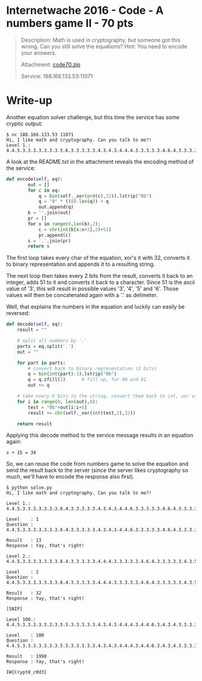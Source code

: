 # Internetwache 2016 - Code - A numbers game II - 70 pts

> Description: Math is used in cryptography, but someone got this wrong. Can you still solve the equations? Hint: You need to encode your answers.
>
> Attachment: [code70.zip](code70.zip)
>
> Service: 188.166.133.53:11071 

# Write-up

Another equation solver challenge, but this time the service has some cryptic output:

```shell
$ nc 188.166.133.53 11071
Hi, I like math and cryptography. Can you talk to me?!
Level 1.: 4.4.5.3.3.3.3.3.3.3.5.6.3.3.3.3.3.4.3.4.3.4.4.4.3.3.3.3.3.4.6.4.3.3.3.3.3.4.3.6.3.4.4.3
```

A look at the README.txt in the attachment reveals the encoding method of the service:

```python
def encode(self, eq):
       	out = []
       	for c in eq:
      		q = bin(self._xor(ord(c),32)).lstrip("0b")
       		q = "0" * ((8)-len(q)) + q
       		out.append(q)
       	b = ''.join(out)
       	pr = []
       	for x in range(0,len(b),2):
       		c = chr(int(b[x:x+2],2)+51)
       		pr.append(c)
       	s = '.'.join(pr)
       	return s
```

The first loop takes every char of the equation, xor's it with 32, converts it to binary representation and appends it to a resulting string.

The next loop then takes every 2 bits from the result, converts it back to an integer, adds 51 to it and converts it back to a character. 
Since 51 is the ascii value of '3', this will result in possible values '3', '4', '5' and '6'. Those values will then be concatenated again with a '.' as delimeter.

Well, that explains the numbers in the equation and luckily can easily be reversed:

```python
def decode(self, eq):
	result = ""

	# split all numbers by '.'
	parts = eq.split('.')
	out = ""

	for part in parts:
		# convert back to binary representation (2 bits)
		q = bin(int(part)-3).lstrip("0b")
		q = q.zfill(2)		# fill up, for 00 and 01
		out += q

	# take every 8 bits in the string, convert them back to int, xor with 32 and back to char
	for i in range(0, len(out),8):
		test = "0b"+out[i:i+8]
		result += chr(self._xor(int(test,2),32))

	return result
```

Applying this decode method to the service message results in an equation again:

`x + 15 = 34`

So, we can reuse the code from numbers game to solve the equation and send the result back to the server (since the server likes cryptography so much, we'll have to encode the response also first).

```shell
$ python solve.py 
Hi, I like math and cryptography. Can you talk to me?!

Level 1.: 4.4.5.3.3.3.3.3.3.3.6.4.3.3.3.3.3.4.3.4.3.4.4.6.3.3.3.3.3.4.6.4.3.3.3.3.3.3.6.4.3.4.4.3

Level    : 1
Question : 4.4.5.3.3.3.3.3.3.3.6.4.3.3.3.3.3.4.3.4.3.4.4.6.3.3.3.3.3.4.6.4.3.3.3.3.3.3.6.4.3.4.4.3

Result   : 13
Response : Yay, that's right!

Level 2.: 4.4.5.3.3.3.3.3.3.3.6.4.3.3.3.3.3.4.4.4.3.3.3.3.3.4.6.4.3.3.3.3.3.4.3.5.3.4.4.6

Level    : 2
Question : 4.4.5.3.3.3.3.3.3.3.6.4.3.3.3.3.3.4.4.4.3.3.3.3.3.4.6.4.3.3.3.3.3.4.3.5.3.4.4.6

Result   : 32
Response : Yay, that's right!

[SNIP]

Level 100.: 4.4.5.3.3.3.3.3.3.3.5.5.3.3.3.3.3.4.3.4.3.4.4.4.3.4.4.6.3.4.3.4.3.3.3.3.3.4.6.4.3.3.3.3.3.4.3.6.3.4.3.4.3.4.3.6.3.4.5.3.3.4.5.3.3.4.4.4.3.4.5.3

Level    : 100
Question : 4.4.5.3.3.3.3.3.3.3.5.5.3.3.3.3.3.4.3.4.3.4.4.4.3.4.4.6.3.4.3.4.3.3.3.3.3.4.6.4.3.3.3.3.3.4.3.6.3.4.3.4.3.4.3.6.3.4.5.3.3.4.5.3.3.4.4.4.3.4.5.3

Result   : 1998
Response : Yay, that's right!

IW{Crypt0_c0d3}
```
